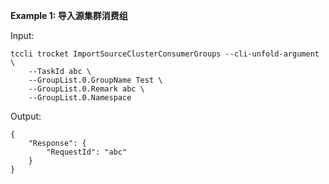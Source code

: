 **Example 1: 导入源集群消费组**



Input: 

```
tccli trocket ImportSourceClusterConsumerGroups --cli-unfold-argument  \
    --TaskId abc \
    --GroupList.0.GroupName Test \
    --GroupList.0.Remark abc \
    --GroupList.0.Namespace 
```

Output: 
```
{
    "Response": {
        "RequestId": "abc"
    }
}
```

